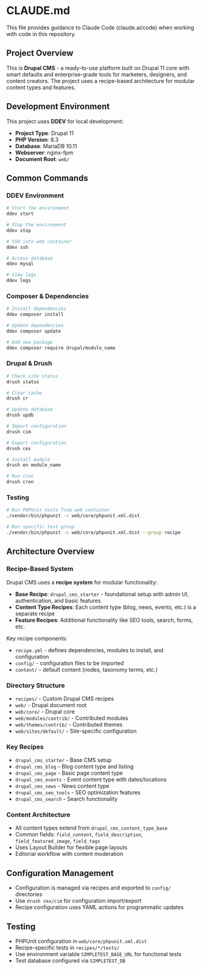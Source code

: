 # CLAUDE.md

This file provides guidance to Claude Code (claude.ai/code) when working with code in this repository.

## Project Overview

This is **Drupal CMS** - a ready-to-use platform built on Drupal 11 core with smart defaults and enterprise-grade tools for marketers, designers, and content creators. The project uses a recipe-based architecture for modular content types and features.

## Development Environment

This project uses **DDEV** for local development:

- **Project Type**: Drupal 11
- **PHP Version**: 8.3
- **Database**: MariaDB 10.11
- **Webserver**: nginx-fpm
- **Document Root**: `web/`

## Common Commands

### DDEV Environment
```bash
# Start the environment
ddev start

# Stop the environment
ddev stop

# SSH into web container
ddev ssh

# Access database
ddev mysql

# View logs
ddev logs
```

### Composer & Dependencies
```bash
# Install dependencies
ddev composer install

# Update dependencies
ddev composer update

# Add new package
ddev composer require drupal/module_name
```

### Drupal & Drush
```bash
# Check site status
drush status

# Clear cache
drush cr

# Update database
drush updb

# Import configuration
drush cim

# Export configuration
drush cex

# Install module
drush en module_name

# Run cron
drush cron
```

### Testing
```bash
# Run PHPUnit tests from web container
./vendor/bin/phpunit -c web/core/phpunit.xml.dist

# Run specific test group
./vendor/bin/phpunit -c web/core/phpunit.xml.dist --group recipe
```

## Architecture Overview

### Recipe-Based System
Drupal CMS uses a **recipe system** for modular functionality:

- **Base Recipe**: `drupal_cms_starter` - foundational setup with admin UI, authentication, and basic features
- **Content Type Recipes**: Each content type (blog, news, events, etc.) is a separate recipe
- **Feature Recipes**: Additional functionality like SEO tools, search, forms, etc.

Key recipe components:
- `recipe.yml` - defines dependencies, modules to install, and configuration
- `config/` - configuration files to be imported
- `content/` - default content (nodes, taxonomy terms, etc.)

### Directory Structure
- `recipes/` - Custom Drupal CMS recipes
- `web/` - Drupal document root
- `web/core/` - Drupal core
- `web/modules/contrib/` - Contributed modules
- `web/themes/contrib/` - Contributed themes
- `web/sites/default/` - Site-specific configuration

### Key Recipes
- `drupal_cms_starter` - Base CMS setup
- `drupal_cms_blog` - Blog content type and listing
- `drupal_cms_page` - Basic page content type
- `drupal_cms_events` - Event content type with dates/locations
- `drupal_cms_news` - News content type
- `drupal_cms_seo_tools` - SEO optimization features
- `drupal_cms_search` - Search functionality

### Content Architecture
- All content types extend from `drupal_cms_content_type_base`
- Common fields: `field_content`, `field_description`, `field_featured_image`, `field_tags`
- Uses Layout Builder for flexible page layouts
- Editorial workflow with content moderation

## Configuration Management
- Configuration is managed via recipes and exported to `config/` directories
- Use `drush cex/cim` for configuration import/export
- Recipe configuration uses YAML actions for programmatic updates

## Testing
- PHPUnit configuration in `web/core/phpunit.xml.dist`
- Recipe-specific tests in `recipes/*/tests/`
- Use environment variable `SIMPLETEST_BASE_URL` for functional tests
- Test database configured via `SIMPLETEST_DB`